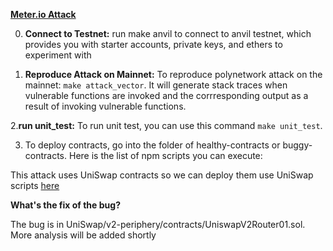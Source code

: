 **[Meter.io Attack](https://medium.com/@Knownsec_Blockchain_Lab/knownsec-blockchain-lab-meter-io-attack-analysis-38cc5207d4cf)**

0. **Connect to Testnet:** run make anvil to connect to anvil testnet, which provides you with starter accounts, private keys,  and ethers to experiment with

1. **Reproduce Attack on Mainnet:** To reproduce polynetwork attack on the mainnet: `make attack_vector`. It will generate stack traces when vulnerable functions are invoked and the corrresponding output as a result of invoking vulnerable functions.

2.**run unit_test:** To run unit test, you can use this command `make unit_test`. 

3. To deploy contracts, go into the folder of healthy-contracts or buggy-contracts. Here is the list of npm scripts you can execute: 

This attack uses UniSwap contracts so we can deploy them use UniSwap scripts [here](https://github.com/second-state/how_to_deploy_uniswap)


**What's the fix of the bug?**

The bug is in  UniSwap/v2-periphery/contracts/UniswapV2Router01.sol. More analysis will be added shortly

